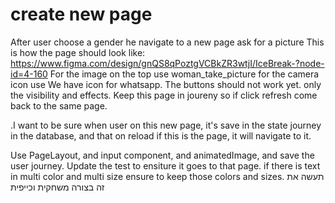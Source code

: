 # create new page

After user choose a gender he navigate to a new page ask for a picture
This is how the page should look like:
https://www.figma.com/design/gnQS8qPoztgVCBkZR3wtjI/IceBreak-?node-id=4-160
For the image on the top use woman_take_picture
for the camera icon use
We have icon for whatsapp.
The buttons should not work yet. only the visibility and effects.
Keep this page in joureny so if click refresh come back to the same page.


.I want to be sure when user on this new page, it's save in the state journey in the database, and that on reload if this is the page, it will navigate to it.

Use PageLayout, and input component, and animatedImage, and save the user journey. Update the test to ensiture it goes to that page.
if there is text in multi color and multi size ensure to keep those colors and sizes.
תעשה את זה בצורה משחקית וכייפית